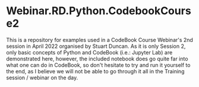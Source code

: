 # Webinar.RD.Python.CodebookCourse2
This is a repository for examples used in a CodeBook Course Webinar's 2nd session in April 2022 organised by Stuart Duncan. As it is only Session 2, only basic concepts of Python and CodeBook (i.e.: Jupyter Lab) are demonstrated here, however, the included notebook does go quite far into what one can do in CodeBook, so don't hesitate to try and run it yourself to the end, as I believe we will not be able to go through it all in the Training session / webinar on the day.
